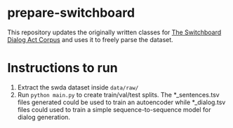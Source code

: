 # prepare-switchboard
This repository updates the originally written classes for [The Switchboard Dialog Act Corpus](https://compprag.christopherpotts.net/swda.html) and uses it to freely parse the dataset.

# Instructions to run
1. Extract the swda dataset inside `data/raw/`
2. Run `python main.py` to create train/val/test splits. The *_sentences.tsv files generated could be used to train an autoencoder while *_dialog.tsv files could used to train a simple sequence-to-sequence model for dialog generation.
